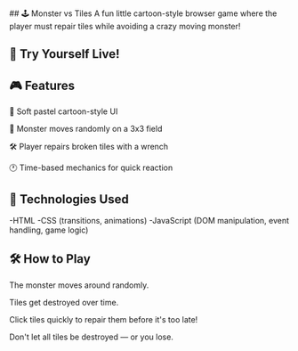 ##﻿ 🕹️ Monster vs Tiles
A fun little cartoon-style browser game where the player must repair tiles while avoiding a crazy moving monster!

## 🔫 Try Yourself Live! 

## 🎮 Features

🎨 Soft pastel cartoon-style UI

👾 Monster moves randomly on a 3x3 field

🛠️ Player repairs broken tiles with a wrench

🕐 Time-based mechanics for quick reaction

## 🚀 Technologies Used
-HTML 
-CSS (transitions, animations)
-JavaScript (DOM manipulation, event handling, game logic)

## 🛠️ How to Play
The monster moves around randomly.

Tiles get destroyed over time.

Click tiles quickly to repair them before it's too late!

Don't let all tiles be destroyed — or you lose.
